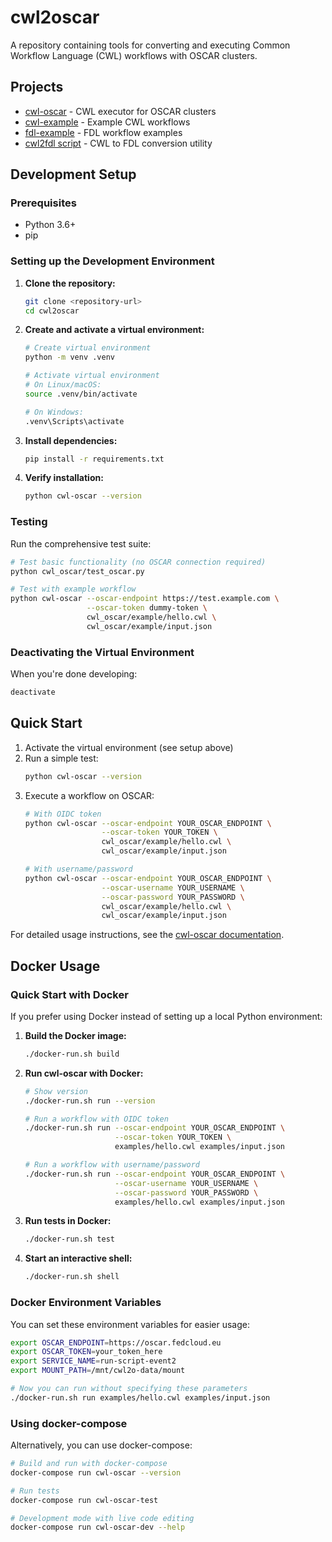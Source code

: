 # cwl2oscar

A repository containing tools for converting and executing Common Workflow Language (CWL) workflows with OSCAR clusters.

## Projects

- [cwl-oscar](./cwl_oscar) - CWL executor for OSCAR clusters
- [cwl-example](./cwl-example) - Example CWL workflows
- [fdl-example](./fdl-example) - FDL workflow examples
- [cwl2fdl script](./cwl2fdl.md) - CWL to FDL conversion utility

## Development Setup

### Prerequisites

- Python 3.6+
- pip

### Setting up the Development Environment

1. **Clone the repository:**
   ```bash
   git clone <repository-url>
   cd cwl2oscar
   ```

2. **Create and activate a virtual environment:**
   ```bash
   # Create virtual environment
   python -m venv .venv
   
   # Activate virtual environment
   # On Linux/macOS:
   source .venv/bin/activate
   
   # On Windows:
   .venv\Scripts\activate
   ```

3. **Install dependencies:**
   ```bash
   pip install -r requirements.txt
   ```

4. **Verify installation:**
   ```bash
   python cwl-oscar --version
   ```

### Testing

Run the comprehensive test suite:

```bash
# Test basic functionality (no OSCAR connection required)
python cwl_oscar/test_oscar.py

# Test with example workflow
python cwl-oscar --oscar-endpoint https://test.example.com \
                 --oscar-token dummy-token \
                 cwl_oscar/example/hello.cwl \
                 cwl_oscar/example/input.json
```

### Deactivating the Virtual Environment

When you're done developing:
```bash
deactivate
```

## Quick Start

1. Activate the virtual environment (see setup above)
2. Run a simple test:
   ```bash
   python cwl-oscar --version
   ```
3. Execute a workflow on OSCAR:
   ```bash
   # With OIDC token
   python cwl-oscar --oscar-endpoint YOUR_OSCAR_ENDPOINT \
                    --oscar-token YOUR_TOKEN \
                    cwl_oscar/example/hello.cwl \
                    cwl_oscar/example/input.json
   
   # With username/password  
   python cwl-oscar --oscar-endpoint YOUR_OSCAR_ENDPOINT \
                    --oscar-username YOUR_USERNAME \
                    --oscar-password YOUR_PASSWORD \
                    cwl_oscar/example/hello.cwl \
                    cwl_oscar/example/input.json
   ```

For detailed usage instructions, see the [cwl-oscar documentation](./cwl_oscar/README.md).

## Docker Usage

### Quick Start with Docker

If you prefer using Docker instead of setting up a local Python environment:

1. **Build the Docker image:**
   ```bash
   ./docker-run.sh build
   ```

2. **Run cwl-oscar with Docker:**
   ```bash
   # Show version
   ./docker-run.sh run --version
   
   # Run a workflow with OIDC token
   ./docker-run.sh run --oscar-endpoint YOUR_OSCAR_ENDPOINT \
                       --oscar-token YOUR_TOKEN \
                       examples/hello.cwl examples/input.json
   
   # Run a workflow with username/password
   ./docker-run.sh run --oscar-endpoint YOUR_OSCAR_ENDPOINT \
                       --oscar-username YOUR_USERNAME \
                       --oscar-password YOUR_PASSWORD \
                       examples/hello.cwl examples/input.json
   ```

3. **Run tests in Docker:**
   ```bash
   ./docker-run.sh test
   ```

4. **Start an interactive shell:**
   ```bash
   ./docker-run.sh shell
   ```

### Docker Environment Variables

You can set these environment variables for easier usage:

```bash
export OSCAR_ENDPOINT=https://oscar.fedcloud.eu
export OSCAR_TOKEN=your_token_here
export SERVICE_NAME=run-script-event2
export MOUNT_PATH=/mnt/cwl2o-data/mount

# Now you can run without specifying these parameters
./docker-run.sh run examples/hello.cwl examples/input.json
```

### Using docker-compose

Alternatively, you can use docker-compose:

```bash
# Build and run with docker-compose
docker-compose run cwl-oscar --version

# Run tests
docker-compose run cwl-oscar-test

# Development mode with live code editing
docker-compose run cwl-oscar-dev --help
```